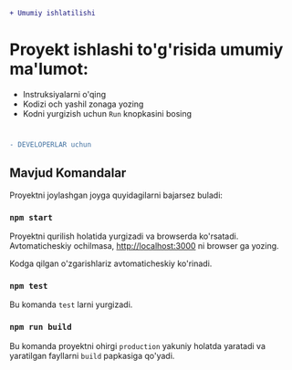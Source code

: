 
```diff
+ Umumiy ishlatilishi
```

# Proyekt ishlashi to'g'risida umumiy ma'lumot:

- Instruksiyalarni o'qing <br>
- Kodizi och yashil zonaga yozing <br>
- Kodni yurgizish uchun `Run` knopkasini bosing <br>

#





```diff
- DEVELOPERLAR uchun
```



## Mavjud Komandalar

Proyektni joylashgan joyga quyidagilarni bajarsez buladi:

### `npm start`

Proyektni qurilish holatida yurgizadi va browserda ko'rsatadi.<br />
Avtomaticheskiy ochilmasa, [http://localhost:3000](http://localhost:3000) ni browser ga yozing.

Kodga qilgan o'zgarishlariz avtomaticheskiy ko'rinadi.<br />

### `npm test`

Bu komanda `test` larni yurgizadi.

### `npm run build`

Bu komanda proyektni ohirgi `production` yakuniy holatda yaratadi va yaratilgan fayllarni `build` papkasiga qo'yadi.<br />
